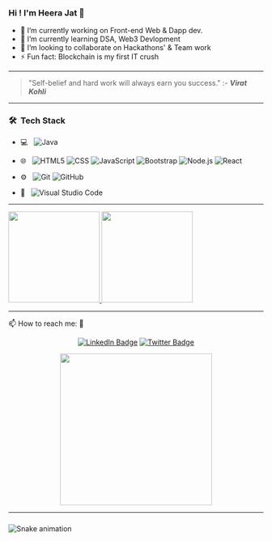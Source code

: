  ### Hi ! I'm Heera Jat 👋


- 🔭 I’m currently working on Front-end Web & Dapp dev.
- 🌱 I’m currently learning DSA, Web3 Devlopment
- 👯 I’m looking to collaborate on Hackathons' & Team work
- ⚡ Fun fact: Blockchain is my first IT crush

---
> "Self-belief and hard work will always earn you success." :- ***Virat Kohli***

---
<h3> 🛠 &nbsp;Tech Stack</h3>

- 💻 &nbsp;
  ![Java](https://img.shields.io/badge/-Java-333333?style=flat&logo=Java&logoColor=007396)
 
 
- 🌐 &nbsp;
  ![HTML5](https://img.shields.io/badge/-HTML5-333333?style=flat&logo=HTML5)
  ![CSS](https://img.shields.io/badge/-CSS-333333?style=flat&logo=CSS3&logoColor=1572B6)
  ![JavaScript](https://img.shields.io/badge/-JavaScript-333333?style=flat&logo=javascript)
  ![Bootstrap](https://img.shields.io/badge/-Bootstrap-333333?style=flat&logo=bootstrap&logoColor=563D7C)
  ![Node.js](https://img.shields.io/badge/-Node.js-333333?style=flat&logo=node.js)
  ![React](https://img.shields.io/badge/-React-333333?style=flat&logo=react)

- ⚙️ &nbsp;
  ![Git](https://img.shields.io/badge/-Git-333333?style=flat&logo=git)
  ![GitHub](https://img.shields.io/badge/-GitHub-333333?style=flat&logo=github)
  
- 🔧 &nbsp;
  ![Visual Studio Code](https://img.shields.io/badge/-Visual%20Studio%20Code-333333?style=flat&logo=visual-studio-code&logoColor=007ACC)
  

---
<div>
 <a href="https://github.com/Heera-Jat">
  <img height="180em" src="https://github-readme-stats.vercel.app/api?username=Heera-Jat&theme=buefy&show_icons=true" />
  <img height="180em" src="https://github-readme-stats.vercel.app/api/top-langs/?username=Heera-Jat&theme=buefy&layout=compact" />
</a>
</div>

---

 📫 How to reach me: 🔗 <div id="badges" align="center">
 <a href="https://www.linkedin.com/in/heera-jat/"><img src="https://img.shields.io/badge/LinkedIn-blue?style=for-the-badge&logo=linkedin&logoColor=white" alt="LinkedIn Badge"/></a>
  <a href="https://twitter.com/0xHeera?s=20"><img src="https://img.shields.io/badge/Twitter-blue?style=for-the-badge&logo=twitter&logoColor=white" alt="Twitter Badge"/></div></a>


<div id="header" align="center">
  <img src="https://media.giphy.com/media/L1R1tvI9svkIWwpVYr/giphy.gif" width="300"/>
</div>

---


<!-- ### :fire: My Stats :
[![Top Langs](https://github-readme-stats.vercel.app/api/top-langs/?username=Heera-Jat)](https://github.com/anuraghazra/github-readme-stats)

[![GitHub Streak](https://streak-stats.demolab.com/?user=Heera-Jat)](https://git.io/streak-stats) 
[![Readme Quotes](https://quotes-github-readme.vercel.app/api?type=horizontal)](https://github.com/piyushsuthar/github-readme-quotes) -->
###

![Snake animation](https://github.com/thepiyushmalhotra/thepiyushmalhotra/blob/output/github-contribution-grid-snake.svg)
